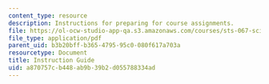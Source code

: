 ```yaml
---
content_type: resource
description: Instructions for preparing for course assignments.
file: https://ol-ocw-studio-app-qa.s3.amazonaws.com/courses/sts-067-scientific-visualization-across-disciplines-a-critical-introduction-spring-2005/a870757cb448ab9b39b2d055788334ad_instr_guide.pdf
file_type: application/pdf
parent_uid: b3b20bff-b365-4795-95c0-080f617a703a
resourcetype: Document
title: Instruction Guide
uid: a870757c-b448-ab9b-39b2-d055788334ad
---
```

